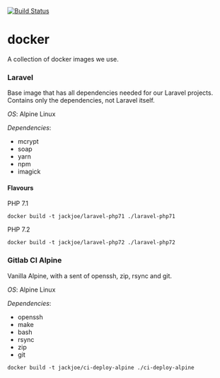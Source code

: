 [![Build Status](https://travis-ci.org/jackjoe/docker.svg?branch=master)](https://travis-ci.org/jackjoe/docker)

# docker

A collection of docker images we use.

### Laravel

Base image that has all dependencies needed for our Laravel projects. Contains only the dependencies, not Laravel itself.

_OS_: Alpine Linux

_Dependencies_:

* mcrypt
* soap
* yarn
* npm
* imagick

#### Flavours

PHP 7.1

`docker build -t jackjoe/laravel-php71 ./laravel-php71`

PHP 7.2

`docker build -t jackjoe/laravel-php72 ./laravel-php72`

### Gitlab CI Alpine

Vanilla Alpine, with a sent of openssh, zip, rsync and git.

_OS_: Alpine Linux

_Dependencies_:

* openssh
* make
* bash
* rsync
* zip
* git

`docker build -t jackjoe/ci-deploy-alpine ./ci-deploy-alpine`
